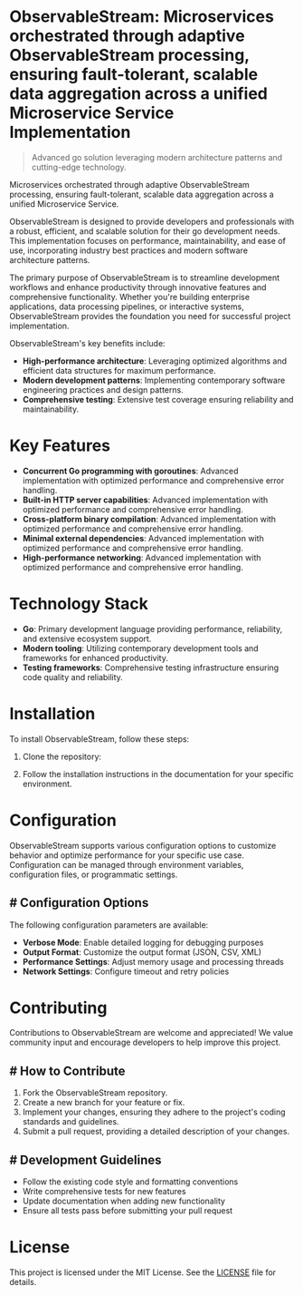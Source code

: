 <!-- fallback_ObservableStream_20251015203857_71444 -->

# ObservableStream: Microservices orchestrated through adaptive ObservableStream processing, ensuring fault-tolerant, scalable data aggregation across a unified Microservice Service Implementation
> Advanced go solution leveraging modern architecture patterns and cutting-edge technology.

Microservices orchestrated through adaptive ObservableStream processing, ensuring fault-tolerant, scalable data aggregation across a unified Microservice Service.

ObservableStream is designed to provide developers and professionals with a robust, efficient, and scalable solution for their go development needs. This implementation focuses on performance, maintainability, and ease of use, incorporating industry best practices and modern software architecture patterns.

The primary purpose of ObservableStream is to streamline development workflows and enhance productivity through innovative features and comprehensive functionality. Whether you're building enterprise applications, data processing pipelines, or interactive systems, ObservableStream provides the foundation you need for successful project implementation.

ObservableStream's key benefits include:

* **High-performance architecture**: Leveraging optimized algorithms and efficient data structures for maximum performance.
* **Modern development patterns**: Implementing contemporary software engineering practices and design patterns.
* **Comprehensive testing**: Extensive test coverage ensuring reliability and maintainability.

# Key Features

* **Concurrent Go programming with goroutines**: Advanced implementation with optimized performance and comprehensive error handling.
* **Built-in HTTP server capabilities**: Advanced implementation with optimized performance and comprehensive error handling.
* **Cross-platform binary compilation**: Advanced implementation with optimized performance and comprehensive error handling.
* **Minimal external dependencies**: Advanced implementation with optimized performance and comprehensive error handling.
* **High-performance networking**: Advanced implementation with optimized performance and comprehensive error handling.

# Technology Stack

* **Go**: Primary development language providing performance, reliability, and extensive ecosystem support.
* **Modern tooling**: Utilizing contemporary development tools and frameworks for enhanced productivity.
* **Testing frameworks**: Comprehensive testing infrastructure ensuring code quality and reliability.

# Installation

To install ObservableStream, follow these steps:

1. Clone the repository:


2. Follow the installation instructions in the documentation for your specific environment.

# Configuration

ObservableStream supports various configuration options to customize behavior and optimize performance for your specific use case. Configuration can be managed through environment variables, configuration files, or programmatic settings.

## # Configuration Options

The following configuration parameters are available:

* **Verbose Mode**: Enable detailed logging for debugging purposes
* **Output Format**: Customize the output format (JSON, CSV, XML)
* **Performance Settings**: Adjust memory usage and processing threads
* **Network Settings**: Configure timeout and retry policies

# Contributing

Contributions to ObservableStream are welcome and appreciated! We value community input and encourage developers to help improve this project.

## # How to Contribute

1. Fork the ObservableStream repository.
2. Create a new branch for your feature or fix.
3. Implement your changes, ensuring they adhere to the project's coding standards and guidelines.
4. Submit a pull request, providing a detailed description of your changes.

## # Development Guidelines

* Follow the existing code style and formatting conventions
* Write comprehensive tests for new features
* Update documentation when adding new functionality
* Ensure all tests pass before submitting your pull request

# License

This project is licensed under the MIT License. See the [LICENSE](https://github.com/lisaantal/ObservableStream/blob/main/LICENSE) file for details.
